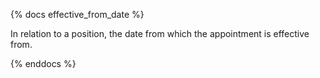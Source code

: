 {% docs effective_from_date %}

In relation to a position, the date from which the appointment is effective from.

{% enddocs %}
